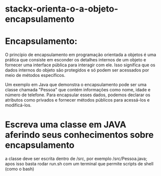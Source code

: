 # stackx-orienta-o-a-objeto-encapsulamento

# Encapsulamento:
O princípio de encapsulamento em programação orientada a objetos é uma prática que consiste em esconder os detalhes internos de um objeto e fornecer uma interface pública para interagir com ele. Isso significa que os dados internos do objeto são protegidos e só podem ser acessados por meio de métodos específicos.

Um exemplo em Java que demonstra o encapsulamento pode ser uma classe chamada "Pessoa" que contém informações como nome, idade e número de telefone. Para encapsular esses dados, podemos declarar os atributos como privados e fornecer métodos públicos para acessá-los e modificá-los. 
# Escreva uma classe em JAVA aferindo seus conhecimentos sobre encapsulamento



a classe deve ser escrita dentro de /src, por exemplo /src/Pessoa.java; apos isso basta rodar run.sh com um terminal que permite scripts de shell (como o bash)